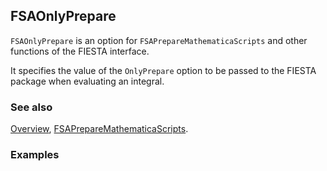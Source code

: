 ## FSAOnlyPrepare

`FSAOnlyPrepare` is an option for `FSAPrepareMathematicaScripts` and other functions of the FIESTA interface.

It specifies the value of the `OnlyPrepare` option to be passed to the FIESTA package when evaluating an integral.

### See also

[Overview](Extra/FeynHelpers.md), [FSAPrepareMathematicaScripts](FSAPrepareMathematicaScripts.md).

### Examples